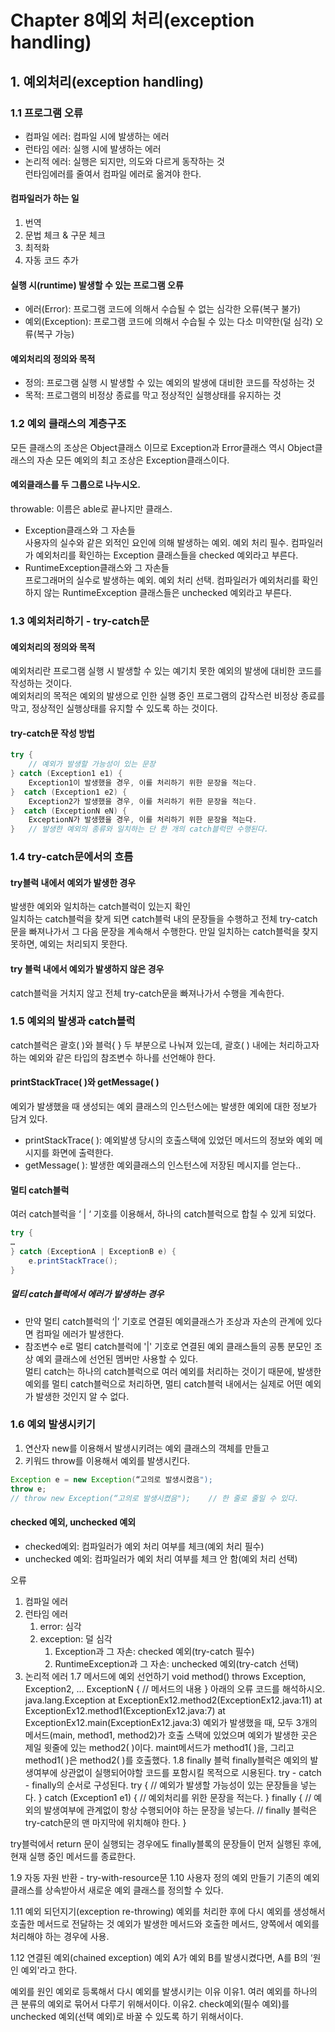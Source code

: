 # Chapter 8예외 처리(exception handling)
## 1. 예외처리(exception handling)
### 1.1 프로그램 오류
- 컴파일 에러: 컴파일 시에 발생하는 에러
- 런타임 에러: 실행 시에 발생하는 에러
- 논리적 에러: 실행은 되지만, 의도와 다르게 동작하는 것</br>
런타임에러를 줄여서 컴파일 에러로 옮겨야 한다.

#### 컴파일러가 하는 일
1. 번역 
2. 문법 체크 & 구문 체크 
3. 최적화 
4. 자동 코드 추가

#### 실행 시(runtime) 발생할 수 있는 프로그램 오류
- 에러(Error): 프로그램 코드에 의해서 수습될 수 없는 심각한 오류(복구 불가)
- 예외(Exception): 프로그램 코드에 의해서 수습될 수 있는 다소 미약한(덜 심각) 오류(복구 가능)

#### 예외처리의 정의와 목적
- 정의: 프로그램 실행 시 발생할 수 있는 예외의 발생에 대비한 코드를 작성하는 것
- 목적: 프로그램의 비정상 종료를 막고 정상적인 실행상태를 유지하는 것

### 1.2 예외 클래스의 계층구조
모든 클래스의 조상은 Object클래스 이므로 Exception과 Error클래스 역시 Object클래스의 자손
모든 예외의 최고 조상은 Exception클래스이다.

#### 예외클래스를 두 그룹으로 나누시오.
throwable: 이름은 able로 끝나지만 클래스.
- Exception클래스와 그 자손들</br>
  사용자의 실수와 같은 외적인 요인에 의해 발생하는 예외. 예외 처리 필수. 컴파일러가 예외처리를 확인하는 Exception 클래스들을 checked 예외라고 부른다.
- RuntimeException클래스와 그 자손들</br>
  프로그래머의 실수로 발생하는 예외. 예외 처리 선택. 컴파일러가 예외처리를 확인하지 않는 RuntimeException 클래스들은 unchecked 예외라고 부른다.

### 1.3 예외처리하기 - try-catch문
#### 예외처리의 정의와 목적
예외처리란 프로그램 실행 시 발생할 수 있는 예기치 못한 예외의 발생에 대비한 코드를 작성하는 것이다.</br>
예외처리의 목적은 예외의 발생으로 인한 실행 중인 프로그램의 갑작스런 비정상 종료를 막고, 정상적인 실행상태를 유지할 수 있도록 하는 것이다.

#### try-catch문 작성 방법
```java
try {
	// 예외가 발생할 가능성이 있는 문장
} catch (Exception1 e1) {
	Exception1이 발생했을 경우, 이를 처리하기 위한 문장을 적는다.
}  catch (Exception1 e2) {
	Exception2가 발생했을 경우, 이를 처리하기 위한 문장을 적는다.
}  catch (ExceptionN eN) {
	ExceptionN가 발생했을 경우, 이를 처리하기 위한 문장을 적는다.
} 	// 발생한 예외의 종류와 일치하는 단 한 개의 catch블럭만 수행된다.
```
### 1.4 try-catch문에서의 흐름
#### try블럭 내에서 예외가 발생한 경우
발생한 예외와 일치하는 catch블럭이 있는지 확인</br>
일치하는 catch블럭을 찾게 되면 catch블럭 내의 문장들을 수행하고 전체 try-catch문을 빠져나가서 그 다음 문장을 계속해서 수행한다. 만일 일치하는 catch블럭을 찾지 못하면, 예외는 처리되지 못한다.

#### try 블럭 내에서 예외가 발생하지 않은 경우
catch블럭을 거치지 않고 전체 try-catch문을 빠져나가서 수행을 계속한다.

### 1.5 예외의 발생과 catch블럭
catch블럭은 괄호( )와 블럭{ } 두 부분으로 나눠져 있는데, 괄호( ) 내에는 처리하고자 하는 예외와 같은 타입의 참조변수 하나를 선언해야 한다.

#### printStackTrace( )와 getMessage( )
예외가 발생했을 때 생성되는 예외 클래스의 인스턴스에는 발생한 예외에 대한 정보가 담겨 있다.
- printStackTrace( ): 예외발생 당시의 호출스택에 있었던 메서드의 정보와 예외 메시지를 화면에 출력한다.
- getMessage( ): 발생한 예외클래스의 인스턴스에 저장된 메시지를 얻는다..

#### 멀티 catch블럭
여러 catch블럭을 ‘ | ‘ 기호를 이용해서, 하나의 catch블럭으로 합칠 수 있게 되었다.
```java
try {
…
} catch (ExceptionA | ExceptionB e) { 
	e.printStackTrace();
}
```

##### 멀티 catch블럭에서 에러가 발생하는 경우
- 만약 멀티 catch블럭의 ‘|’ 기호로 연결된 예외클래스가 조상과 자손의 관계에 있다면 컴파일 에러가 발생한다.
- 참조변수 e로 멀티 catch블럭에 '|' 기호로 연결된 예외 클래스들의 공통 분모인 조상 예외 클래스에 선언된 멤버만 사용할 수 있다.</br>멀티 catch는 하나의 catch블럭으로 여러 예외를 처리하는 것이기 때문에, 발생한 예외를 멀티 catch블럭으로 처리하면, 멀티 catch블럭 내에서는 실제로 어떤 예외가 발생한 것인지 알 수 없다.

### 1.6 예외 발생시키기
1. 연산자 new를 이용해서 발생시키려는 예외 클래스의 객체를 만들고
2. 키워드 throw를 이용해서 예외를 발생시킨다.
```java
Exception e = new Exception(“고의로 발생시켰음");
throw e;
// throw new Exception(“고의로 발생시켰음");	// 한 줄로 줄일 수 있다.
```
#### checked 예외, unchecked 예외
- checked예외: 컴파일러가 예외 처리 여부를 체크(예외 처리 필수)
- unchecked 예외: 컴파일러가 예외 처리 여부를 체크 안 함(예외 처리 선택)

오류
1. 컴파일 에러
2. 런타임 에러
   1. error: 심각
   2. exception: 덜 심각
      1. Exception과 그 자손: checked 예외(try-catch 필수)
      2. RuntimeException과 그 자손: unchecked 예외(try-catch 선택)
3. 논리적 에러
1.7 메서드에 예외 선언하기
void method() throws Exception, Exception2, … ExceptionN
{	// 메서드의 내용 	}
아래의 오류 코드를 해석하시오.
java.lang.Exception
	at ExceptionEx12.method2(ExceptionEx12.java:11)
	at ExceptionEx12.method1(ExceptionEx12.java:7)
	at ExceptionEx12.main(ExceptionEx12.java:3)
예외가 발생했을 때, 모두 3개의 메서드(main, method1, method2)가 호출 스택에 있었으며
예외가 발생한 곳은 제일 윗줄에 있는 method2( )이다.
maint메서드가 method1( )을, 그리고 method1( )은 method2( )를 호출했다.
1.8 finally 블럭
finally블럭은 예외의 발생여부에 상관없이 실행되어야할 코드를 포함시킬 목적으로 시용된다.
try - catch - finally의 순서로 구성된다.
try {
	// 예외가 발생할 가능성이 있는 문장들을 넣는다.
} catch (Exception1 e1) {
	// 예외처리를 위한 문장을 적는다.
} finally {
	// 예외의 발생여부에 관계없이 항상 수행되어야 하는 문장을 넣는다.
	// finally 블럭은 try-catch문의 맨 마지막에 위치해야 한다.
}

try블럭에서 return 문이 실행되는 경우에도 finally블록의 문장들이 먼저 실행된 후에, 현재 실행 중인 메서드를 종료한다.

1.9 자동 자원 반환 - try-with-resource문
1.10 사용자 정의 예외 만들기
기존의 예외 클래스를 상속받아서 새로운 예외 클래스를 정의할 수 있다. 

1.11 예외 되던지기(exception re-throwing)
예외를 처리한 후에 다시 예외를 생성해서 호출한 메서드로 전달하는 것
예외가 발생한 메서드와 호출한 메서드, 양쪽에서 예외를 처리해야 하는 경우에 사용. 

1.12 연결된 예외(chained exception)
예외 A가 예외 B를 발생시켰다면, A를 B의 ‘원인 예외'라고 한다.

예외를 원인 예외로 등록해서 다시 예외를 발생시키는 이유
이유1. 여러 예외를 하나의 큰 분류의 예외로 묶어서 다루기 위해서이다. 
이유2. check예외(필수 예외)를 unchecked 예외(선택 예외)로 바꿀 수 있도록 하기 위해서이다. 
